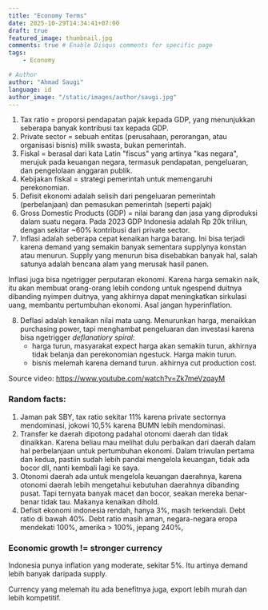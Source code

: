 ```yaml
---
title: "Economy Terms"
date: 2025-10-29T14:34:41+07:00
draft: true
featured_image: thumbnail.jpg
comments: true # Enable Disqus comments for specific page
tags:
    - Economy

# Author
author: "Ahmad Saugi"
language: id
author_image: "/static/images/author/saugi.jpg"
---
```


1. Tax ratio = proporsi pendapatan pajak kepada GDP, yang menunjukkan seberapa banyak kontribusi tax kepada GDP.
2. Private sector = sebuah entitas (perusahaan, perorangan, atau organisasi bisnis) milik swasta, bukan pemerintah.
3. Fiskal = berasal dari kata Latin "fiscus" yang artinya "kas negara", merujuk pada keuangan negara, termasuk pendapatan, pengeluaran, dan pengelolaan anggaran publik.
4. Kebijakan fiskal = strategi pemerintah untuk memengaruhi perekonomian.
5. Defisit ekonomi adalah selisih dari pengeluaran pemerintah (perbelanjaan) dan pemasukan pemerintah (seperti pajak)
6. Gross Domestic Products (GDP) = nilai barang dan jasa yang diproduksi dalam suatu negara. Pada 2023 GDP Indonesia adalah Rp 20k triliun, dengan sekitar ~60% kontribusi dari private sector.
7. Inflasi adalah seberapa cepat kenaikan harga barang. Ini bisa terjadi karena demand yang semakin banyak sementara supplynya konstan atau menurun. Supply yang menurun bisa disebabkan banyak hal, salah satunya adalah bencana alam yang merusak hasil panen.

Inflasi juga bisa ngetrigger perputaran ekonomi. Karena harga semakin naik, itu akan membuat orang-orang lebih condong untuk ngespend duitnya dibanding nyimpen duitnya, yang akhirnya dapat meningkatkan sirkulasi uang, membantu pertumbuhan ekonomi. Asal jangan hyperinflation.

8. Deflasi adalah kenaikan nilai mata uang. Menurunkan harga, menaikkan purchasing power, tapi menghambat pengeluaran dan investasi karena bisa ngetrigger *deflanatiory spiral*:
    - harga turun, masyarakat expect harga akan semakin turun, akhirnya tidak belanja dan perekonomian ngestuck. Harga makin turun.
    - bisnis melemah karena demand turun. akhirnya cut production cost.

Source video: https://www.youtube.com/watch?v=Zk7meVzqayM

### Random facts:

1. Jaman pak SBY, tax ratio sekitar 11% karena private sectornya mendominasi, jokowi 10,5% karena BUMN lebih mendominasi.
2. Transfer ke daerah dipotong padahal otonomi daerah dan tidak dinaikkan. Karena beliau mau melihat dulu perbaikan dari daerah dalam hal perbelanjaan untuk pertumbuhan ekonomi. Dalam triwulan pertama dan kedua, pastiin sudah lebih pandai mengelola keuangan, tidak ada bocor dll, nanti kembali lagi ke saya.
3. Otonomi daerah ada untuk mengelola keuangan daerahnya, karena otonomi daerah lebih mengetahui kebutuhan daerahnya dibanding pusat. Tapi ternyata banyak macet dan bocor, seakan mereka benar-benar tidak tau. Makanya kenaikan dihold.
4. Defisit ekonomi indonesia rendah, hanya 3%, masih terkendali. Debt ratio di bawah 40%. Debt ratio masih aman, negara-negara eropa mendekati 100%, amerika > 100%, jepang 240%,


### Economic growth != stronger currency

Indonesia punya inflation yang moderate, sekitar 5%. Itu artinya demand lebih banyak daripada supply.

Currency yang melemah itu ada benefitnya juga, export lebih murah dan lebih kompetitif.